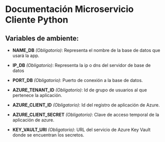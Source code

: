 # Documentación Microservicio Cliente Python

## Variables de ambiente: 

- **NAME_DB** *(Obligatorio)*: Representa el nombre de la base de datos que usará la app.

- **IP_DB** *(Obligatorio)*: Representa la ip o dns del servidor de base de datos

- **PORT_DB** *(Obligatorio)*: Puerto de conexión a la base de datos.

- **AZURE_TENANT_ID** *(Obligatorio)*: Id de grupo de usuarios al que pertenece la aplicación. 

- **AZURE_CLIENT_ID** *(Obligatorio)*: Id del registro de aplicación de Azure.

- **AZURE_CLIENT_SECRET** *(Obligatorio)*: Clave de acceso temporal de la aplicación de azure. 

- **KEY_VAULT_URI** *(Obligatorio)*: URL del servicio de Azure Key Vault donde se encuentran los secretos.